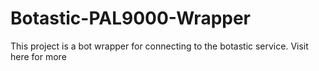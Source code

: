 # Botastic-PAL9000-Wrapper
This project is a bot wrapper for connecting to the botastic service. Visit here for more 